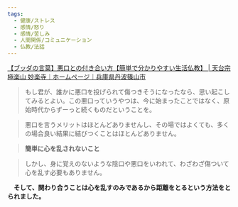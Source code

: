 ```yaml
---
tags:
  - 健康/ストレス
  - 感情/怒り
  - 感情/苦しみ
  - 人間関係/コミュニケーション
  - 仏教/法話
---
```

[【ブッダの言葉】悪口との付き合い方【簡単で分かりやすい生活仏教】 | 天台宗 極楽山 妙楽寺｜ホームページ｜兵庫県丹波篠山市](https://myourakuji.com/1038/)

>もし君が、誰かに悪口を投げられて傷つきそうになったなら、思い起こしてみるとよい。この悪口っていうやつは、今に始まったことではなく、原始時代からずーっと続くものだということを。

>悪口を言うメリットはほとんどありませんし、その場ではよくても、多くの場合良い結果に結びつくことはほとんどありません。

>**簡単に心を乱されないこと**

>しかし、身に覚えのないような陰口や悪口をいわれて、わざわざ傷ついて心を乱す必要もありません。

　**そして、関わり合うことは心を乱すのみであるから距離をとるという方法をとられました。**
